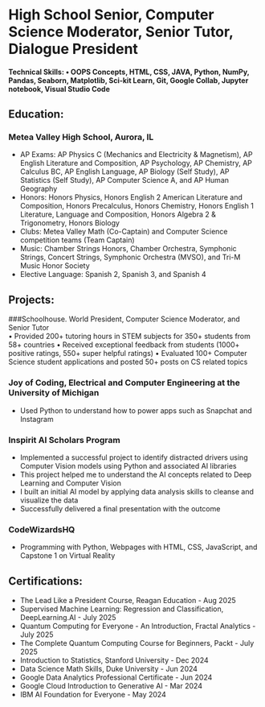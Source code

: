 # High School Senior, Computer Science Moderator, Senior Tutor, Dialogue President

#### Technical Skills: •	OOPS Concepts, HTML, CSS, JAVA, Python, NumPy, Pandas, Seaborn, Matplotlib, Sci-kit Learn, Git, Google Collab, Jupyter notebook, Visual Studio Code 


## Education: 
### Metea Valley High School, Aurora, IL
- AP Exams:  AP Physics C (Mechanics and Electricity & Magnetism), AP English Literature and Composition, AP Psychology, AP Chemistry, AP Calculus BC, AP English Language, AP Biology (Self Study), AP Statistics (Self Study), AP Computer Science A, and AP Human Geography
-	Honors: Honors Physics, Honors English 2 American Literature and Composition, Honors Precalculus, Honors Chemistry, Honors English 1 Literature, Language and Composition, Honors Algebra 2 & Trigonometry, Honors Biology
-	Clubs: Metea Valley Math (Co-Captain) and Computer Science competition teams (Team Captain)
- Music: Chamber Strings Honors, Chamber Orchestra, Symphonic Strings, Concert Strings, Symphonic Orchestra (MVSO), and Tri-M Music Honor Society 
-	Elective Language: Spanish 2, Spanish 3, and Spanish 4


## Projects:

###Schoolhouse. World   President, Computer Science Moderator, and Senior Tutor	     
•	Provided 200+ tutoring hours in STEM subjects for 350+ students from 58+ countries
•	Received exceptional feedback from students (1000+ positive ratings, 550+ super helpful ratings)
•	Evaluated 100+ Computer Science student applications and posted 50+ posts on CS related topics

### Joy of Coding, Electrical and Computer Engineering at the University of Michigan
  -	Used Python to understand how to power apps such as Snapchat and Instagram       
    
### Inspirit AI Scholars Program
  -	Implemented a successful project to identify distracted drivers using Computer Vision models using Python and associated AI libraries
  - This project helped me to understand the AI concepts related to Deep Learning and Computer Vision
  - I built an initial AI model by applying data analysis skills to cleanse and visualize the data
  - Successfully delivered a final presentation with the outcome
    
### CodeWizardsHQ
  -	Programming with Python, Webpages with HTML, CSS, JavaScript, and Capstone 1 on Virtual Reality 


## Certifications:
-	The Lead Like a President Course, Reagan Education - Aug 2025
- Supervised Machine Learning: Regression and Classification, DeepLearning.AI - July 2025
- Quantum Computing for Everyone - An Introduction, Fractal Analytics - July 2025
-	The Complete Quantum Computing Course for Beginners, Packt - July 2025
-	Introduction to Statistics, Stanford University - Dec 2024
-	Data Science Math Skills, Duke University - Jun 2024
-	Google Data Analytics Professional Certificate - Jun 2024
-	Google Cloud Introduction to Generative AI - Mar 2024
-	IBM AI Foundation for Everyone - May 2024



